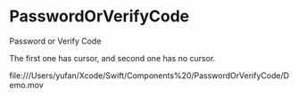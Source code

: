 # PasswordOrVerifyCode

Password or Verify Code

The first one has cursor, and second one has no cursor. 

file:///Users/yufan/Xcode/Swift/Components%20/PasswordOrVerifyCode/Demo.mov
